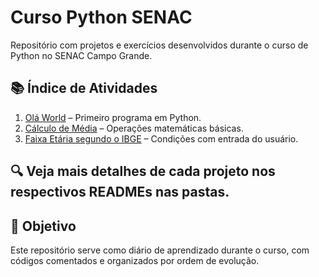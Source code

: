 # Curso Python SENAC

Repositório com projetos e exercícios desenvolvidos durante o curso de Python no SENAC Campo Grande.

## 📚 Índice de Atividades

1. [Olá World](ola_world/ola_world.py) – Primeiro programa em Python.
2. [Cálculo de Média](calcular_media/calcular_media.py) – Operações matemáticas básicas.
3. [Faixa Etária segundo o IBGE](faixa_etaria_IBGE/programa_faixa_etaria_IBGE.py) – Condições com entrada do usuário.
   
🔍 Veja mais detalhes de cada projeto nos respectivos READMEs nas pastas.
---

## 🚀 Objetivo

Este repositório serve como diário de aprendizado durante o curso, com códigos comentados e organizados por ordem de evolução.
